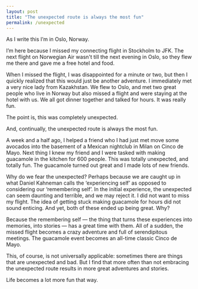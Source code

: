 ```yaml
---
layout: post
title: "The unexpected route is always the most fun"
permalink: /unexpected
---
```


As I write this I’m in Oslo, Norway.

I’m here because I missed my connecting flight in Stockholm to JFK. The next flight on Norwegian Air wasn't till the next evening in Oslo, so they flew me there and gave me a free hotel and food.

When I missed the flight, I was disappointed for a minute or two, but then I quickly realized that this would just be another adventure. I immediately met a very nice lady from Kazakhstan. We flew to Oslo, and met two great people who live in Norway but also missed a flight and were staying at the hotel with us. We all got dinner together and talked for hours. It was really fun.

The point is, this was completely unexpected.

And, continually, the unexpected route is always the most fun.

A week and a half ago, I helped a friend who I had just met move some avocados into the basement of a Mexican nightclub in Milan on Cinco de Mayo. Next thing I knew my friend and I were tasked with making guacamole in the kitchen for 600 people. This was totally unexpected, and totally fun. The guacamole turned out great and I made lots of new friends.

Why do we fear the unexpected? Perhaps because we are caught up in what Daniel Kahneman calls the ‘experiencing self’ as opposed to considering our ‘remembering self’. In the initial experience, the unexpected can seem daunting and terrible, and we may reject it. I did not want to miss my flight. The idea of getting stuck making guacamole for hours did not sound enticing. And yet, both of these ended up being great. Why?

Because the remembering self — the thing that turns these experiences into memories, into stories — has a great time with them. All of a sudden, the missed flight becomes a crazy adventure and full of serendipitous meetings. The guacamole event becomes an all-time classic Cinco de Mayo.

This, of course, is not universally applicable: sometimes there are things that are unexpected and bad. But I find that more often than not embracing the unexpected route results in more great adventures and stories.

Life becomes a lot more fun that way.
